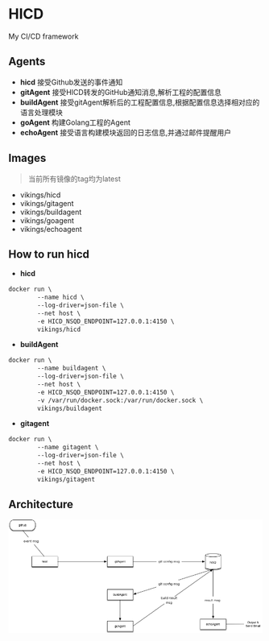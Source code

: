# HICD
My CI/CD framework

## Agents

- **hicd** 接受Github发送的事件通知
- **gitAgent** 接受HICD转发的GitHub通知消息,解析工程的配置信息
- **buildAgent** 接受gitAgent解析后的工程配置信息,根据配置信息选择相对应的语言处理模块
- **goAgent** 构建Golang工程的Agent
- **echoAgent** 接受语言构建模块返回的日志信息,并通过邮件提醒用户

## Images
> 当前所有镜像的tag均为latest

- vikings/hicd
- vikings/gitagent
- vikings/buildagent
- vikings/goagent
- vikings/echoagent

## How to run hicd

- **hicd**
```
docker run \
        --name hicd \
        --log-driver=json-file \
        --net host \
        -e HICD_NSQD_ENDPOINT=127.0.0.1:4150 \
        vikings/hicd
```

- **buildAgent**
```
docker run \
        --name buildagent \
        --log-driver=json-file \
        --net host \
        -e HICD_NSQD_ENDPOINT=127.0.0.1:4150 \
        -v /var/run/docker.sock:/var/run/docker.sock \
        vikings/buildagent
```

- **gitagent**
```
docker run \
        --name gitagent \
        --log-driver=json-file \
        --net host \
        -e HICD_NSQD_ENDPOINT=127.0.0.1:4150 \
        vikings/gitagent
```

## Architecture

![HICD Architecture](https://github.com/andy-zhangtao/blogpic/blob/master/hicd.png?raw=true)